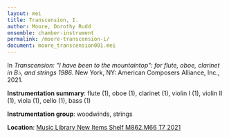```yaml
---
layout: mei
title: Transcension, I.
author: Moore, Dorothy Rudd
ensemble: chamber-instrument 
permalink: /moore-transcension-i/
document: moore_transcension001.mei
---
```


In *Transcension: "I have been to the mountaintop": for flute, oboe, clarinet in B♭, and strings 1986.* New York, NY: American Composers Alliance, Inc., 2021.

**Instrumentation summary**: flute (1), oboe (1), clarinet (1), violin I (1), violin II (1), viola (1), cello (1), bass (1)

**Instrumentation group**: woodwinds, strings 

**Location**: <a href="https://tufts.primo.exlibrisgroup.com/permalink/01TUN_INST/1kc9gia/alma991018765885203851" target="_blank">Music Library New Items Shelf M862.M66 T7 2021</a>
